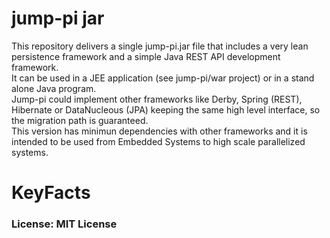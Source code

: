 # jump-pi jar

This repository delivers a single jump-pi.jar file that includes a very lean persistence framework and a simple Java REST API development framework.  
It can be used in a JEE application (see jump-pi/war project) or in a stand alone Java program.  
Jump-pi could implement other frameworks like Derby, Spring (REST), Hibernate or DataNucleous (JPA) keeping the same high level interface, so the migration path is guaranteed.  
This version has minimun dependencies with other frameworks and it is intended to be used from Embedded Systems to high scale parallelized systems.  
  
# KeyFacts  
### License: MIT License

